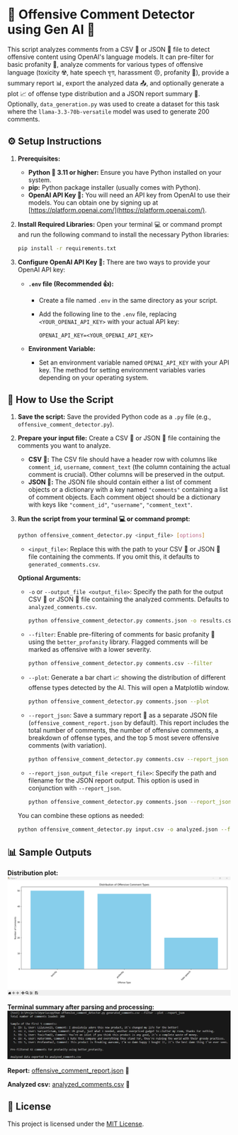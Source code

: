 # 🚫 Offensive Comment Detector using Gen AI 🤖

This script analyzes comments from a CSV 💾 or JSON 📄 file to detect offensive content using OpenAI's language models. It can pre-filter for basic profanity 🤬, analyze comments for various types of offensive language (toxicity ☢️, hate speech  ঘৃণা, harassment 😠, profanity 🙊), provide a summary report 📊, export the analyzed data 📤, and optionally generate a plot 📈 of offense type distribution and a JSON report summary 📝.
Optionally, `data_generation.py` was used to create a dataset for this task where the `llama-3.3-70b-versatile` model was used to generate 200 comments.

## ⚙️ Setup Instructions

1.  **Prerequisites:**
    * **Python 🐍 3.11 or higher:** Ensure you have Python installed on your system.
    * **pip:** Python package installer (usually comes with Python).
    * **OpenAI API Key 🔑:** You will need an API key from OpenAI to use their models. You can obtain one by signing up at [https://platform.openai.com/](https://platform.openai.com/).

2.  **Install Required Libraries:**
    Open your terminal 💻 or command prompt and run the following command to install the necessary Python libraries:

    ```bash
    pip install -r requirements.txt
    ```

3.  **Configure OpenAI API Key 🔑:**
    There are two ways to provide your OpenAI API key:

    * **`.env` file (Recommended 👍):**
        * Create a file named `.env` in the same directory as your script.
        * Add the following line to the `.env` file, replacing `<YOUR_OPENAI_API_KEY>` with your actual API key:

            ```
            OPENAI_API_KEY=<YOUR_OPENAI_API_KEY>
            ```

    * **Environment Variable:**
        * Set an environment variable named `OPENAI_API_KEY` with your API key. The method for setting environment variables varies depending on your operating system.

## 🚀 How to Use the Script

1.  **Save the script:** Save the provided Python code as a `.py` file (e.g., `offensive_comment_detector.py`).

2.  **Prepare your input file:** Create a CSV 💾 or JSON 📄 file containing the comments you want to analyze.

    * **CSV 💾:** The CSV file should have a header row with columns like `comment_id`, `username`, `comment_text` (the column containing the actual comment is crucial). Other columns will be preserved in the output.
    * **JSON 📄:** The JSON file should contain either a list of comment objects or a dictionary with a key named `"comments"` containing a list of comment objects. Each comment object should be a dictionary with keys like `"comment_id"`, `"username"`, `"comment_text"`.

3.  **Run the script from your terminal 💻 or command prompt:**

    ```bash
    python offensive_comment_detector.py <input_file> [options]
    ```

    * `<input_file>`: Replace this with the path to your CSV 💾 or JSON 📄 file containing the comments. If you omit this, it defaults to `generated_comments.csv`.

    **Optional Arguments:**

    * `-o` or `--output_file <output_file>`: Specify the path for the output CSV 💾 or JSON 📄 file containing the analyzed comments. Defaults to `analyzed_comments.csv`.

        ```bash
        python offensive_comment_detector.py comments.json -o results.csv
        ```

    * `--filter`: Enable pre-filtering of comments for basic profanity 🤬 using the `better_profanity` library. Flagged comments will be marked as offensive with a lower severity.

        ```bash
        python offensive_comment_detector.py comments.csv --filter
        ```

    * `--plot`: Generate a bar chart 📈 showing the distribution of different offense types detected by the AI. This will open a Matplotlib window.

        ```bash
        python offensive_comment_detector.py comments.json --plot
        ```

    * `--report_json`: Save a summary report 📝 as a separate JSON file (`offensive_comment_report.json` by default). This report includes the total number of comments, the number of offensive comments, a breakdown of offense types, and the top 5 most severe offensive comments (with variation).

        ```bash
        python offensive_comment_detector.py comments.csv --report_json
        ```

    * `--report_json_output_file <report_file>`: Specify the path and filename for the JSON report output. This option is used in conjunction with `--report_json`.

        ```bash
        python offensive_comment_detector.py comments.json --report_json --report_json_output_file summary.json
        ```

    You can combine these options as needed:

    ```bash
    python offensive_comment_detector.py input.csv -o analyzed.json --filter --plot --report_json --report_json_output_file report.json
    ```

## 📊 Sample Outputs

**Distribution plot:**
![Distribution Plot](images/i1.png)

**Terminal summary after parsing and processing:**
![TS](images/i2.png)

**Report:**
[offensive_comment_report.json](offensive_comment_report.json) 📄

**Analyzed csv:**
[analyzed_comments.csv](analyzed_comments.csv) 💾

## 📜 License

This project is licensed under the [MIT License](LICENSE).